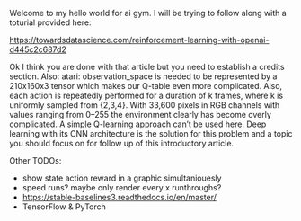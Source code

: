 Welcome to my hello world for ai gym. I will be trying to follow along with a toturial provided here: 

https://towardsdatascience.com/reinforcement-learning-with-openai-d445c2c687d2

Ok I think you are done with that article but you need to establish a credits section. Also: 
atari: observation_space is needed to be represented by a 210x160x3 tensor which makes our Q-table even more complicated. Also, each action is repeatedly performed for a duration of k frames, where k is uniformly sampled from {2,3,4}. With 33,600 pixels in RGB channels with values ranging from 0–255 the environment clearly has become overly complicated. A simple Q-learning approach can’t be used here. Deep learning with its CNN architecture is the solution for this problem and a topic you should focus on for follow up of this introductory article.

Other TODOs:
- show state action reward in a graphic simultaniouesly 
- speed runs? maybe only render every x runthroughs? 
- https://stable-baselines3.readthedocs.io/en/master/
- TensorFlow & PyTorch